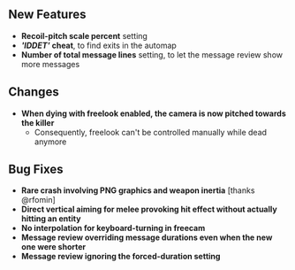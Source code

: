 ## New Features

- **Recoil-pitch scale percent** setting
- **_'IDDET'_ cheat**, to find exits in the automap
- **Number of total message lines** setting, to let the message review show more messages

## Changes

- **When dying with freelook enabled, the camera is now pitched towards the killer**
  - Consequently, freelook can't be controlled manually while dead anymore

## Bug Fixes

- **Rare crash involving PNG graphics and weapon inertia** [thanks @rfomin]
- **Direct vertical aiming for melee provoking hit effect without actually hitting an entity**
- **No interpolation for keyboard-turning in freecam**
- **Message review overriding message durations even when the new one were shorter**
- **Message review ignoring the forced-duration setting**
